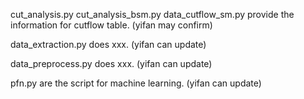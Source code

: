 cut_analysis.py cut_analysis_bsm.py data_cutflow_sm.py provide the information for cutflow table. (yifan may confirm)

data_extraction.py does xxx. (yifan can update)

data_preprocess.py does xxx. (yifan can update)

pfn.py are the script for machine learning. (yifan can update)

